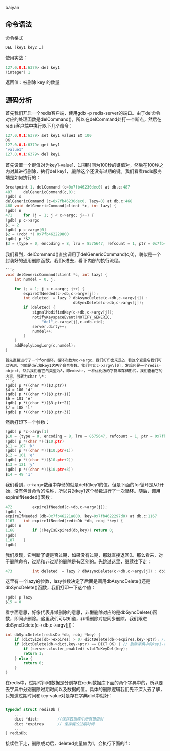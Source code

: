 baiyan

## 命令语法
命令格式
```c
DEL [key1 key2 …]
```
使用实战：
```c
127.0.0.1:6379> del key1
(integer) 1
```
返回值：被删除 key 的数量
## 源码分析
首先我们开启一个redis客户端，使用gdb -p redis-server的端口。由于del命令对应的处理函数是delCommand()，所以在delCommand处打一个断点，然后在redis客户端中执行以下几个命令：
```c
127.0.0.1:6379> set key1 value1 EX 100
OK
127.0.0.1:6379> get key1
"value1"
127.0.0.1:6379> del key1
```
首先设置一个键值对为key1-value1、过期时间为100秒的键值对，然后在100秒之内对其进行删除，执行del key1，,删除这个还没有过期的键。我们看看redis服务端是如何执行的：
```c
Breakpoint 1, delCommand (c=0x7fb46230dec0) at db.c:487
487	    delGenericCommand(c,0);
(gdb) s
delGenericCommand (c=0x7fb46230dec0, lazy=0) at db.c:468
468	void delGenericCommand(client *c, int lazy) {
(gdb) n
471	    for (j = 1; j < c->argc; j++) {
(gdb) p c->argc 
$1 = 2
(gdb) p c->argv[0]
$2 = (robj *) 0x7fb462229800
(gdb) p *$2
$3 = {type = 0, encoding = 8, lru = 8575647, refcount = 1, ptr = 0x7fb462229813}
```
我们看到，delCommand()直接调用了delGenericCommand(c,0)，貌似是一个封装好的通用删除函数，我们s进去，看下内部的执行流程。
```c
```c 
void delGenericCommand(client *c, int lazy) {
    int numdel = 0, j;

    for (j = 1; j < c->argc; j++) {
        expireIfNeeded(c->db,c->argv[j]);
        int deleted  = lazy ? dbAsyncDelete(c->db,c->argv[j]) :
                              dbSyncDelete(c->db,c->argv[j]);
        if (deleted) {
            signalModifiedKey(c->db,c->argv[j]);
            notifyKeyspaceEvent(NOTIFY_GENERIC,
                "del",c->argv[j],c->db->id);
            server.dirty++;
            numdel++;
        }
    }
    addReplyLongLong(c,numdel);
}
```
```
首先直接进行了一个for循环，循环次数为c->argc，我们打印出来是2。看这个变量名我们可以猜测，可能是del和key1这两个命令参数。我们打印c->argv\[0]，发现它是一个redis-object，然后我们看它的类型为8，即embstr，一种优化版的字符串存储形式，我们查看它的内容，强转为char \*：
```c
(gdb) p *((char *)($3.ptr)) 
$4 = 100 'd'
(gdb) p *((char *)($3.ptr+1))
$6 = 101 'e'
(gdb) p *((char *)($3.ptr+2))
$7 = 108 'l'
(gdb) p *((char *)($3.ptr+3))
```
然后打印下一个参数：
```c
(gdb) p *c->argv[1]
$10 = {type = 0, encoding = 8, lru = 8575647, refcount = 1, ptr = 0x7fb4622297e3}
(gdb) p *(char *)($10.ptr)
$11 = 107 'k'
(gdb) p *((char *)($10.ptr+1))
$12 = 101 'e'
(gdb) p *((char *)($10.ptr+2))
$13 = 121 'y'
(gdb) p *((char *)($10.ptr+3))
$14 = 49 '1'
```
我们看到，c->argv数组中存储的就是del和key1的值。但是下面的for循环是从1开始，没有包含命令的名称，所以只对key1这个参数进行了一次循环。随后，调用expireIfNeeded()函数：
```c
472	        expireIfNeeded(c->db,c->argv[j]);
(gdb) s
expireIfNeeded (db=0x7fb46221a800, key=0x7fb4622297d0) at db.c:1167
1167	int expireIfNeeded(redisDb *db, robj *key) {
(gdb) n
1168	    if (!keyIsExpired(db,key)) return 0;
(gdb) 
1187	}
(gdb)
```
我们发现，它判断了键是否过期，如果没有过期，那就直接返回0。那么看来，对于删除命令，过期和非过期的删除是有区别的。先跳过这里，继续往下走：
```c
473	        int deleted  = lazy ? dbAsyncDelete(c->db,c->argv[j]) : dbSyncDelete(c->db,c->argv[j]);
```
这里有一个lazy的参数，lazy参数决定了后面是调用dbAsyncDelete()还是dbSyncDelete()函数，我们打印一下这个值：
```c
(gdb) p lazy
$15 = 0
```
看字面意思，好像代表非懒删除的意思，非懒删除对应的是dbSyncDelete()函数，即同步删除。这里我们可以知道，非懒删除对应同步删除。我们跟进dbSyncDelete(c->db,c->argv[j])：
```c
int dbSyncDelete(redisDb *db, robj *key) {
    if (dictSize(db->expires) > 0) dictDelete(db->expires,key->ptr); //删除key1对应的过期时间字典entry
    if (dictDelete(db->dict,key->ptr) == DICT_OK) { // 删除字典中的key1-value1键值对
        if (server.cluster_enabled) slotToKeyDel(key);
        return 1;
    } else {
        return 0;
    }
}
```
在redis中，过期时间和数据是分别存在redis数据库下面的两个字典中的，所以要去字典中分别删除过期时间以及数据的值。具体的删除逻辑我们先不深入去了解，只知道过期时间和key-value对是存在字典dict中就好：
```c

typedef struct redisDb {
    ...
    dict *dict;        //保存数据库中所有键值对
    dict *expires      // 保存键的过期时间
    ...
} redisDb;
```
接续往下走，删除成功后，deleted变量值为1，会执行下面的if：